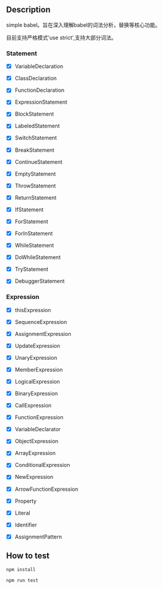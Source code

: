 ## Description

simple babel。旨在深入理解babel的词法分析，替换等核心功能。


目前支持严格模式'use strict',支持大部分词法。

### Statement

- [x] VariableDeclaration
- [x] ClassDeclaration
- [x] FunctionDeclaration
- [x] ExpressionStatement
- [x] BlockStatement
- [x] LabeledStatement
- [x] SwitchStatement
- [x] BreakStatement
- [x] ContinueStatement
- [x] EmptyStatement
- [x] ThrowStatement
- [x] ReturnStatement
- [x] IfStatement
- [x] ForStatement
- [x] ForInStatement
- [x] WhileStatement
- [x] DoWhileStatement
- [x] TryStatement
- [x] DebuggerStatement


### Expression

- [x] thisExpression
- [x] SequenceExpression
- [x] AssignmentExpression
- [x] UpdateExpression
- [x] UnaryExpression
- [x] MemberExpression
- [x] LogicalExpression
- [x] BinaryExpression
- [x] CallExpression
- [x] FunctionExpression
- [x] VariableDeclarator
- [x] ObjectExpression
- [x] ArrayExpression
- [x] ConditionalExpression
- [x] NewExpression
- [x] ArrowFunctionExpression
- [x] Property
- [x] Literal
- [x] Identifier
- [x] AssignmentPattern


## How to test
 
```bash
npm install
```
 
```bash
npm run test
```
